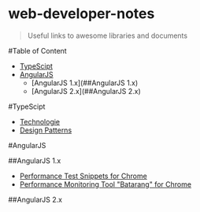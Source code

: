 # web-developer-notes
> Useful links to awesome libraries and documents

#Table of Content
- [TypeScipt](#TypeScipt)
- [AngularJS](AngularJS)
  - [AngularJS 1.x](##AngularJS 1.x)
  - [AngularJS 2.x](##AngularJS 2.x)

#TypeScipt

- [Technologie](https://www.typescriptlang.org/)
- [Design Patterns](https://github.com/torokmark/design_patterns_in_typescript)

#AngularJS

##AngularJS 1.x

- [Performance Test Snippets for Chrome](https://github.com/bahmutov/code-snippets)
- [Performance Monitoring Tool "Batarang" for Chrome](https://chrome.google.com/webstore/detail/angularjs-batarang/ighdmehidhipcmcojjgiloacoafjmpfk?hl=en)
 

##AngularJS 2.x
